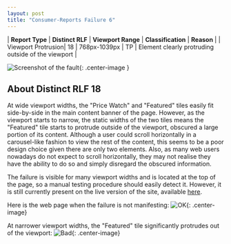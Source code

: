 ```yaml
---
layout: post
title: "Consumer-Reports Failure 6"
---
```

| **Report Type** | **Distinct RLF** | **Viewport Range** | **Classification** | **Reason** |
| Viewport Protrusion| 18 | 768px-1039px | TP | Element clearly protruding outside of the viewport | 

![Screenshot of the fault](../../../assets/images/Consumer-Reports/fault6/viewportOverflowWidth903.png){: .center-image }

## About Distinct RLF 18

At wide viewport widths, the "Price Watch" and "Featured" tiles easily fit side-by-side in the main content banner of the page. However, as the viewport starts to narrow, the static widths of the two tiles means the "Featured" tile starts to protrude outside of the viewport, obscured a large portion of its content. Although a user could scroll horizontally in a carousel-like fashion to view the rest of the content, this seems to be a poor design choice given there are only two elements. Also, as many web users nowadays do not expect to scroll horizontally, they may not realise they have the ability to do so and simply disregard the obscured information.

The failure is visible for many viewport widths and is located at the top of the page, so a manual testing procedure should easily detect it. However, it is still currently present on the live version of the site, available [here](http://bugmenot.com/).

Here is the web page when the failure is not manifesting:
![OK](../../../assets/good-bad/rlf18/ok.png){: .center-image}

At narrower viewport widths, the "Featured" tile significantly protrudes out of the viewport:
![Bad](../../../assets/good-bad/rlf18/bad.png){: .center-image}
